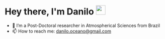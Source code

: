 <h1>
  Hey there, I'm Danilo
  <img src="https://media.giphy.com/media/hvRJCLFzcasrR4ia7z/giphy.gif" width="30px"/>
</h1>


- 🔭 I’m a Post-Doctoral researcher in Atmospherical Sciences from Brazil
- 📫 How to reach me: danilo.oceano@gmail.com
